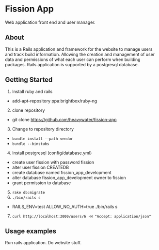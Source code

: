 # Fission App

Web application front end and user manager.

## About

This is a Rails application and framework for the website to manage users and track build
information. Allowing the creation and management of user data and permissions of what
each user can perform when building packages. Rails application is supported by a postgresql
database.

## Getting Started

1. Install ruby and rails
  * add-apt-repository ppa:brightbox/ruby-ng
2. clone repository
  * git clone https://github.com/heavywater/fission-app
3. Change to repository directory
  * `bundle install --path vendor`
  * `bundle --binstubs`
4. Install postgresql (config/database.yml)
  * create user fission with password fission
  * alter user fission CREATEDB
  * create database named fission_app_development
  * alter database fission_app_development owner to fission
  * grant permission to database
5. `rake db:migrate`
6. `./bin/rails s`
  * RAILS_ENV=test ALLOW_NO_AUTH=true ./bin/rails s
7. `curl http://localhost:3000/users/6 -H "Accept: application/json"`

## Usage examples

Run rails application. Do website stuff.
